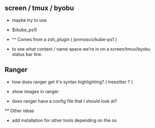 
## screen / tmux / byobu
  - maybe try to use 
  - $(kube_ps1) 
  - ^^ Comes from a zsh_plugin ( jonmosco/kube-ps1 ) 


  - to see what context / name space we're in on a screen/tmux/byobu status bar line.


## Ranger
  - how does ranger get it's syntax highlighting?  ( treesitter ? )

  - show images in ranger

  - does ranger have a config file that I should look at?

** Other ideas
  - add installation for other tools depending on the os
